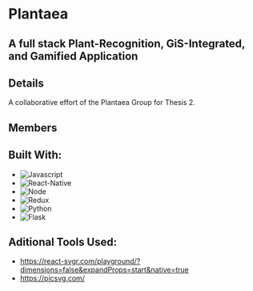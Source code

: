 # Plantaea

## A full stack Plant-Recognition, GiS-Integrated, and Gamified Application

## Details

A collaborative effort of the Plantaea Group for Thesis 2.

## Members

## Built With:

- ![Javascript][Javascript]
- ![React-Native][React-Native]
- ![Node][Node.js]
- ![Redux][Redux]
- ![Python][Python]
- ![Flask][Flask]

## Aditional Tools Used:

- https://react-svgr.com/playground/?dimensions=false&expandProps=start&native=true
- https://picsvg.com/

[Flask]: https://img.shields.io/badge/flask-gray?style=for-the-badge&logo=flask&logoColor=white
[Javascript]: https://img.shields.io/badge/javascript-gray?style=for-the-badge&logo=javascript&logoColor=yellow
[React-Native]: https://img.shields.io/badge/React%20native-gray?style=for-the-badge&logo=react&logoColor=61DAFB
[Node.js]: https://img.shields.io/badge/Node.js-gray?style=for-the-badge&logo=nodedotjs&logoColor=green
[Redux]: https://img.shields.io/badge/redux-gray?style=for-the-badge&logo=redux&logoColor=red
[Python]: https://img.shields.io/badge/python-gray?style=for-the-badge&logo=python&logoColor=green
